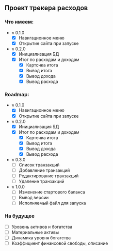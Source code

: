 ## Проект трекера расходов

### Что имеем:
* v 0.1.0
  - [X] Навигационное меню
  - [X] Открытие сайта при запуске
* v 0.2.0
  - [X] Инициализация БД
  - [X] Итог по расходам и доходам
    - [X] Карточка итога
    - [X] Вывод итога
    - [X] Вывод дохода
    - [X] Вывод расхода

### Roadmap:
* v 0.1.0
  - [X] Навигационное меню
  - [X] Открытие сайта при запуске
* v 0.2.0
  - [X] Инициализация БД
  - [X] Итог по расходам и доходам
    - [X] Карточка итога
    - [X] Вывод итога
    - [X] Вывод дохода
    - [X] Вывод расхода
* v 0.3.0
  - [ ] Список транзакций
  - [ ] Добавление транзакций
  - [ ] Редактирование транзакций
  - [ ] Удаление транзакций
* v 1.0.0
  - [ ] Изменение стартового баланса
  - [ ] Вывод версии
  - [ ] Исполняемый файл для запуска

### На будущее
- [ ] Уровень активов и богатства
- [ ] Материальные активы
- [ ] Динамика уровня богатства
- [ ] Коэффициент финансовой свободы, описание
